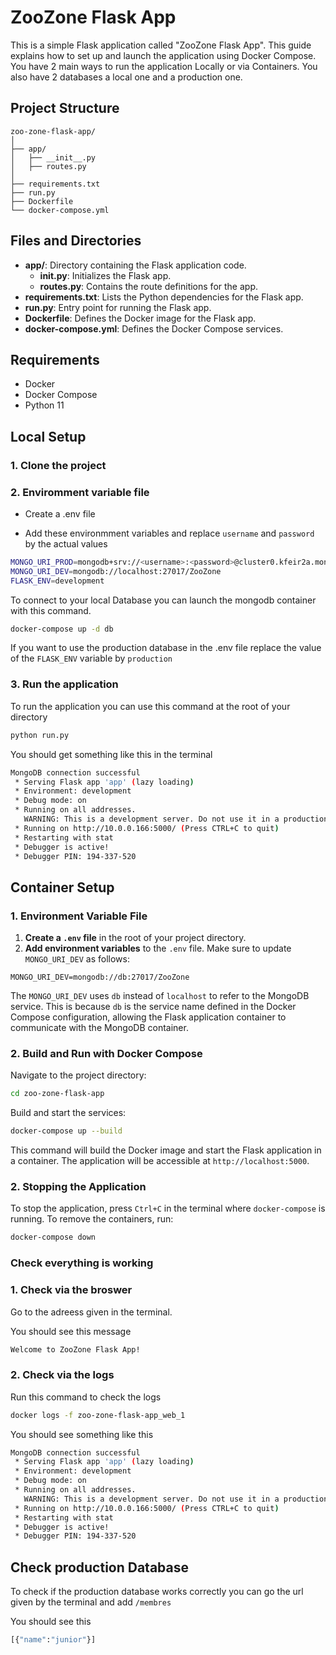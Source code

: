 
# ZooZone Flask App

This is a simple Flask application called "ZooZone Flask App". This guide explains how to set up and launch the application using Docker Compose.
You have 2 main ways to run the application Locally or via Containers. You also have 2 databases a local one and a production one.  

## Project Structure

```
zoo-zone-flask-app/
│
├── app/
│   ├── __init__.py
│   ├── routes.py
│
├── requirements.txt
├── run.py
├── Dockerfile
└── docker-compose.yml
```

## Files and Directories

- **app/**: Directory containing the Flask application code.
  - **__init__.py**: Initializes the Flask app.
  - **routes.py**: Contains the route definitions for the app.
- **requirements.txt**: Lists the Python dependencies for the Flask app.
- **run.py**: Entry point for running the Flask app.
- **Dockerfile**: Defines the Docker image for the Flask app.
- **docker-compose.yml**: Defines the Docker Compose services.

## Requirements

- Docker
- Docker Compose
- Python 11


## Local Setup


### 1. Clone the project 


### 2. Enviromment variable file 

- Create a .env file 

- Add these environmment variables  and replace ```username``` and ```password``` by the actual values 
```bash
MONGO_URI_PROD=mongodb+srv://<username>:<password>@cluster0.kfeir2a.mongodb.net/ZooZone?retryWrites=true&w=majority&appName=Cluster0
MONGO_URI_DEV=mongodb://localhost:27017/ZooZone
FLASK_ENV=development
```
To connect to your local Database you can launch the mongodb container with this command.

```bash 
docker-compose up -d db
```

If you want to use the production database in the .env file replace the value of the ```FLASK_ENV``` variable by ```production```

### 3. Run the application 

To run the application you can use this command at the root of your directory 

```bash 
python run.py 
```
You should get something like this in the terminal 
```bash 
MongoDB connection successful
 * Serving Flask app 'app' (lazy loading)
 * Environment: development
 * Debug mode: on
 * Running on all addresses.
   WARNING: This is a development server. Do not use it in a production deployment.
 * Running on http://10.0.0.166:5000/ (Press CTRL+C to quit)
 * Restarting with stat
 * Debugger is active!
 * Debugger PIN: 194-337-520
```

## Container Setup

### 1. Environment Variable File

1. **Create a `.env` file** in the root of your project directory.
2. **Add environment variables** to the `.env` file. Make sure to update `MONGO_URI_DEV` as follows:

```env
MONGO_URI_DEV=mongodb://db:27017/ZooZone
```

The `MONGO_URI_DEV` uses `db` instead of `localhost` to refer to the MongoDB service. This is because `db` is the service name defined in the Docker Compose configuration, allowing the Flask application container to communicate with the MongoDB container.
### 2. Build and Run with Docker Compose

Navigate to the project directory:

```bash
cd zoo-zone-flask-app
```

Build and start the services:

```bash
docker-compose up --build
```

This command will build the Docker image and start the Flask application in a container. The application will be accessible at `http://localhost:5000`.






### 2. Stopping the Application

To stop the application, press `Ctrl+C` in the terminal where `docker-compose` is running. To remove the containers, run:

```bash
docker-compose down
```

### Check everything is working

### 1. Check via the broswer 
Go to the adreess given in the terminal.

You should see this message 
```bash 
Welcome to ZooZone Flask App!
```

### 2. Check via the logs 

Run this command to check the logs 
``` bash 
docker logs -f zoo-zone-flask-app_web_1 
```
You should see something like this 
```bash 
MongoDB connection successful
 * Serving Flask app 'app' (lazy loading)
 * Environment: development
 * Debug mode: on
 * Running on all addresses.
   WARNING: This is a development server. Do not use it in a production deployment.
 * Running on http://10.0.0.166:5000/ (Press CTRL+C to quit)
 * Restarting with stat
 * Debugger is active!
 * Debugger PIN: 194-337-520
```


## Check production Database
To check if the production database works correctly you can go the url given by the terminal and add  ```/membres```


You should see this 
```bash 
[{"name":"junior"}]
```
